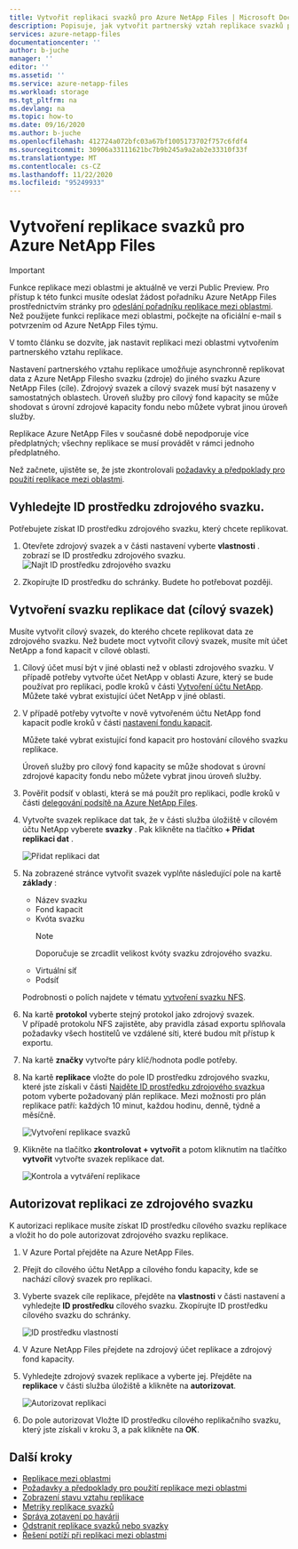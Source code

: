```yaml
---
title: Vytvořit replikaci svazků pro Azure NetApp Files | Microsoft Docs
description: Popisuje, jak vytvořit partnerský vztah replikace svazků pro Azure NetApp Files nastavení replikace mezi oblastmi.
services: azure-netapp-files
documentationcenter: ''
author: b-juche
manager: ''
editor: ''
ms.assetid: ''
ms.service: azure-netapp-files
ms.workload: storage
ms.tgt_pltfrm: na
ms.devlang: na
ms.topic: how-to
ms.date: 09/16/2020
ms.author: b-juche
ms.openlocfilehash: 412724a072bfc03a67bf1005173702f757c6fdf4
ms.sourcegitcommit: 30906a33111621bc7b9b245a9a2ab2e33310f33f
ms.translationtype: MT
ms.contentlocale: cs-CZ
ms.lasthandoff: 11/22/2020
ms.locfileid: "95249933"
---
```

# <a name="create-volume-replication-for-azure-netapp-files"></a>Vytvoření replikace svazků pro Azure NetApp Files

> [!IMPORTANT]
> Funkce replikace mezi oblastmi je aktuálně ve verzi Public Preview. Pro přístup k této funkci musíte odeslat žádost pořadníku Azure NetApp Files prostřednictvím stránky pro [odeslání pořadníku replikace mezi oblastmi](https://aka.ms/anfcrrpreviewsignup). Než použijete funkci replikace mezi oblastmi, počkejte na oficiální e-mail s potvrzením od Azure NetApp Files týmu.

V tomto článku se dozvíte, jak nastavit replikaci mezi oblastmi vytvořením partnerského vztahu replikace. 

Nastavení partnerského vztahu replikace umožňuje asynchronně replikovat data z Azure NetApp Filesho svazku (zdroje) do jiného svazku Azure NetApp Files (cíle). Zdrojový svazek a cílový svazek musí být nasazeny v samostatných oblastech. Úroveň služby pro cílový fond kapacity se může shodovat s úrovní zdrojové kapacity fondu nebo můžete vybrat jinou úroveň služby.   

Replikace Azure NetApp Files v současné době nepodporuje více předplatných; všechny replikace se musí provádět v rámci jednoho předplatného.

Než začnete, ujistěte se, že jste zkontrolovali [požadavky a předpoklady pro použití replikace mezi oblastmi](cross-region-replication-requirements-considerations.md).  

## <a name="locate-the-source-volume-resource-id"></a>Vyhledejte ID prostředku zdrojového svazku.  

Potřebujete získat ID prostředku zdrojového svazku, který chcete replikovat. 

1. Otevřete zdrojový svazek a v části nastavení vyberte **vlastnosti** . zobrazí se ID prostředku zdrojového svazku.   
    ![Najít ID prostředku zdrojového svazku](../media/azure-netapp-files/cross-region-replication-source-volume-resource-id.png)
 
2. Zkopírujte ID prostředku do schránky.  Budete ho potřebovat později.

## <a name="create-the-data-replication-volume-the-destination-volume"></a>Vytvoření svazku replikace dat (cílový svazek)

Musíte vytvořit cílový svazek, do kterého chcete replikovat data ze zdrojového svazku.  Než budete moct vytvořit cílový svazek, musíte mít účet NetApp a fond kapacit v cílové oblasti. 

1. Cílový účet musí být v jiné oblasti než v oblasti zdrojového svazku. V případě potřeby vytvořte účet NetApp v oblasti Azure, který se bude používat pro replikaci, podle kroků v části [Vytvoření účtu NetApp](azure-netapp-files-create-netapp-account.md).   
Můžete také vybrat existující účet NetApp v jiné oblasti.  

2. V případě potřeby vytvořte v nově vytvořeném účtu NetApp fond kapacit podle kroků v části [nastavení fondu kapacit](azure-netapp-files-set-up-capacity-pool.md).   

    Můžete také vybrat existující fond kapacit pro hostování cílového svazku replikace.  

    Úroveň služby pro cílový fond kapacity se může shodovat s úrovní zdrojové kapacity fondu nebo můžete vybrat jinou úroveň služby.

3. Pověřit podsíť v oblasti, která se má použít pro replikaci, podle kroků v části [delegování podsítě na Azure NetApp Files](azure-netapp-files-delegate-subnet.md).

4. Vytvořte svazek replikace dat tak, že v části služba úložiště v cílovém účtu NetApp vyberete **svazky** . Pak klikněte na tlačítko **+ Přidat replikaci dat** .  

    ![Přidat replikaci dat](../media/azure-netapp-files/cross-region-replication-add-data-replication.png)
 
5. Na zobrazené stránce vytvořit svazek vyplňte následující pole na kartě **základy** :
    * Název svazku
    * Fond kapacit
    * Kvóta svazku
        > [!NOTE] 
        > Doporučuje se zrcadlit velikost kvóty svazku zdrojového svazku.
    * Virtuální síť 
    * Podsíť

    Podrobnosti o polích najdete v tématu [vytvoření svazku NFS](azure-netapp-files-create-volumes.md#create-an-nfs-volume). 

6. Na kartě **protokol** vyberte stejný protokol jako zdrojový svazek.  
V případě protokolu NFS zajistěte, aby pravidla zásad exportu splňovala požadavky všech hostitelů ve vzdálené síti, které budou mít přístup k exportu.  

7. Na kartě **značky** vytvořte páry klíč/hodnota podle potřeby.  

8. Na kartě **replikace** vložte do pole ID prostředku zdrojového svazku, které jste získali v části [Najděte ID prostředku zdrojového svazku](#locate-the-source-volume-resource-id)a potom vyberte požadovaný plán replikace. Mezi možnosti pro plán replikace patří: každých 10 minut, každou hodinu, denně, týdně a měsíčně.  

    ![Vytvoření replikace svazků](../media/azure-netapp-files/cross-region-replication-create-volume-replication.png)

9. Klikněte na tlačítko **zkontrolovat + vytvořit** a potom kliknutím na tlačítko **vytvořit** vytvořte svazek replikace dat.   

    ![Kontrola a vytváření replikace](../media/azure-netapp-files/cross-region-replication-review-create-replication.png)

## <a name="authorize-replication-from-the-source-volume"></a>Autorizovat replikaci ze zdrojového svazku  

K autorizaci replikace musíte získat ID prostředku cílového svazku replikace a vložit ho do pole autorizovat zdrojového svazku replikace. 

1. V Azure Portal přejděte na Azure NetApp Files.

2. Přejít do cílového účtu NetApp a cílového fondu kapacity, kde se nachází cílový svazek pro replikaci.

3. Vyberte svazek cíle replikace, přejděte na **vlastnosti** v části nastavení a vyhledejte **ID prostředku** cílového svazku. Zkopírujte ID prostředku cílového svazku do schránky.

    ![ID prostředku vlastností](../media/azure-netapp-files/cross-region-replication-properties-resource-id.png) 
 
4. V Azure NetApp Files přejdete na zdrojový účet replikace a zdrojový fond kapacity. 

5. Vyhledejte zdrojový svazek replikace a vyberte jej. Přejděte na **replikace** v části služba úložiště a klikněte na **autorizovat**.

    ![Autorizovat replikaci](../media/azure-netapp-files/cross-region-replication-authorize.png) 

6. Do pole autorizovat Vložte ID prostředku cílového replikačního svazku, který jste získali v kroku 3, a pak klikněte na **OK**.

## <a name="next-steps"></a>Další kroky  

* [Replikace mezi oblastmi](cross-region-replication-introduction.md)
* [Požadavky a předpoklady pro použití replikace mezi oblastmi](cross-region-replication-requirements-considerations.md)
* [Zobrazení stavu vztahu replikace](cross-region-replication-display-health-status.md)
* [Metriky replikace svazků](azure-netapp-files-metrics.md#replication)
* [Správa zotavení po havárii](cross-region-replication-manage-disaster-recovery.md)
* [Odstranit replikace svazků nebo svazky](cross-region-replication-delete.md)
* [Řešení potíží při replikaci mezi oblastmi](troubleshoot-cross-region-replication.md)

